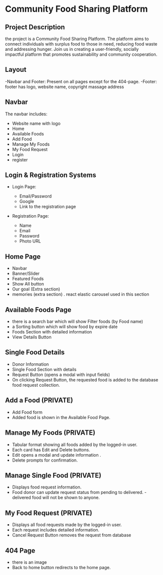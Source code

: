 # Community Food Sharing Platform

## Project Description

the project is a Community Food Sharing Platform. The platform aims to connect individuals with surplus food to those in need, reducing food waste and addressing hunger. Join us in creating a user-friendly, socially impactful platform that promotes sustainability and community cooperation.

## Layout

-Navbar and Footer: Present on all pages except for the 404-page.
-Footer: footer has logo, website name, copyright massage address

## Navbar

The navbar includes:
- Website name with logo
- Home
- Available Foods
- Add Food
- Manage My Foods
- My Food Request
- Login
- register

## Login & Registration Systems

- Login Page:
  - Email/Password
  - Google
  - Link to the registration page

- Registration Page:
  - Name
  - Email
  - Password
  - Photo URL


## Home Page
- Navbar
- Banner/Slider
- Featured Foods
- Show All button
- Our goal (Extra section)
- memories (extra section) . react elastic carousel used in this section

## Available Foods Page

- there is a search bar which will show  Filter foods  (by Food name)
- a Sorting button which will show food by expire date 
- Foods Section with detailed information
- View Details Button 

## Single Food Details

- Donor Information
- Single Food Section with details
- Request Button (opens a modal with input fields)
- On clicking Request Button, the requested food is added to the database food request collection.

## Add a Food (PRIVATE)

- Add Food form
- Added food is shown in the Available Food Page.

## Manage My Foods (PRIVATE)

- Tabular format showing all foods added by the logged-in user.
- Each card has Edit and Delete buttons.
- Edit opens a modal  and update information .
- Delete prompts for confirmation.

## Manage Single Food (PRIVATE)

- Displays food request information.
- Food donor can update request status from pending to delivered.
-delivered food will not be shown to anyone.

## My Food Request (PRIVATE)

- Displays all food requests made by the logged-in user.
- Each request includes detailed information.
- Cancel Request Button removes the request from database



## 404 Page

- there is an image 
- Back to home button redirects to the home page.


